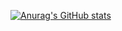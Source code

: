[![Anurag's GitHub stats](https://github-readme-stats.vercel.app/api?username=Youjingyu&show_icons=true&theme=radical&hide=commits,prs)](https://github.com/anuraghazra/github-readme-stats)
